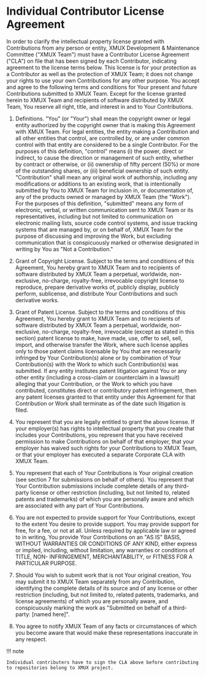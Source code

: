 # Individual Contributor License Agreement

In order to clarify the intellectual property license granted with Contributions from any person or entity, XMUX Development & Maintenance Committee ("XMUX Team") must have a Contributor License Agreement ("CLA") on file that has been signed by each Contributor, indicating agreement to the license terms below. This license is for your protection as a Contributor as well as the protection of XMUX Team; it does not change your rights to use your own Contributions for any other purpose.
You accept and agree to the following terms and conditions for Your present and future Contributions submitted to XMUX Team. Except for the license granted herein to XMUX Team and recipients of software distributed by XMUX Team, You reserve all right, title, and interest in and to Your Contributions.

1.	Definitions.
"You" (or "Your") shall mean the copyright owner or legal entity authorized by the copyright owner that is making this Agreement with XMUX Team. For legal entities, the entity making a Contribution and all other entities that control, are controlled by, or are under common control with that entity are considered to be a single Contributor. For the purposes of this definition, "control" means (i) the power, direct or indirect, to cause the direction or management of such entity, whether by contract or otherwise, or (ii) ownership of fifty percent (50%) or more of the outstanding shares, or (iii) beneficial ownership of such entity.
"Contribution" shall mean any original work of authorship, including any modifications or additions to an existing work, that is intentionally submitted by You to XMUX Team for inclusion in, or documentation of, any of the products owned or managed by XMUX Team (the "Work"). For the purposes of this definition, "submitted" means any form of electronic, verbal, or written communication sent to XMUX Team or its representatives, including but not limited to communication on electronic mailing lists, source code control systems, and issue tracking systems that are managed by, or on behalf of, XMUX Team for the purpose of discussing and improving the Work, but excluding communication that is conspicuously marked or otherwise designated in writing by You as "Not a Contribution."

2.	Grant of Copyright License.
Subject to the terms and conditions of this Agreement, You hereby grant to XMUX Team and to recipients of software distributed by XMUX Team a perpetual, worldwide, non-exclusive, no-charge, royalty-free, irrevocable copyright license to reproduce, prepare derivative works of, publicly display, publicly perform, sublicense, and distribute Your Contributions and such derivative works.

3.	Grant of Patent License.
Subject to the terms and conditions of this Agreement, You hereby grant to XMUX Team and to recipients of software distributed by XMUX Team a perpetual, worldwide, non-exclusive, no-charge, royalty-free, irrevocable (except as stated in this section) patent license to make, have made, use, offer to sell, sell, import, and otherwise transfer the Work, where such license applies only to those patent claims licensable by You that are necessarily infringed by Your Contribution(s) alone or by combination of Your Contribution(s) with the Work to which such Contribution(s) was submitted. If any entity institutes patent litigation against You or any other entity (including a cross-claim or counterclaim in a lawsuit) alleging that your Contribution, or the Work to which you have contributed, constitutes direct or contributory patent infringement, then any patent licenses granted to that entity under this Agreement for that Contribution or Work shall terminate as of the date such litigation is filed.

4.	You represent that you are legally entitled to grant the above license. If your employer(s) has rights to intellectual property that you create that includes your Contributions, you represent that you have received permission to make Contributions on behalf of that employer, that your employer has waived such rights for your Contributions to XMUX Team, or that your employer has executed a separate Corporate CLA with XMUX Team.

5.	You represent that each of Your Contributions is Your original creation (see section 7 for submissions on behalf of others). You represent that Your Contribution submissions include complete details of any third-party license or other restriction (including, but not limited to, related patents and trademarks) of which you are personally aware and which are associated with any part of Your Contributions.

6.	You are not expected to provide support for Your Contributions, except to the extent You desire to provide support. You may provide support for free, for a fee, or not at all. Unless required by applicable law or agreed to in writing, You provide Your Contributions on an "AS IS" BASIS, WITHOUT WARRANTIES OR CONDITIONS OF ANY KIND, either express or implied, including, without limitation, any warranties or conditions of TITLE, NON- INFRINGEMENT, MERCHANTABILITY, or FITNESS FOR A PARTICULAR PURPOSE.

7.	Should You wish to submit work that is not Your original creation, You may submit it to XMUX Team separately from any Contribution, identifying the complete details of its source and of any license or other restriction (including, but not limited to, related patents, trademarks, and license agreements) of which you are personally aware, and conspicuously marking the work as "Submitted on behalf of a third-party: [named here]".

8.	You agree to notify XMUX Team of any facts or circumstances of which you become aware that would make these representations inaccurate in any respect.

!!! note

    Individual contributers have to sign the CLA above before contributing to repositories belong to XMUX project.